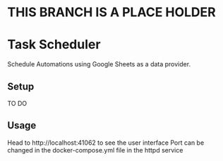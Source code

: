 # THIS BRANCH IS A PLACE HOLDER

# Task Scheduler
Schedule Automations using Google Sheets as a data provider.

## Setup
TO DO

## Usage
Head to http://localhost:41062 to see the user interface
Port can be changed in the docker-compose.yml file in the httpd service

